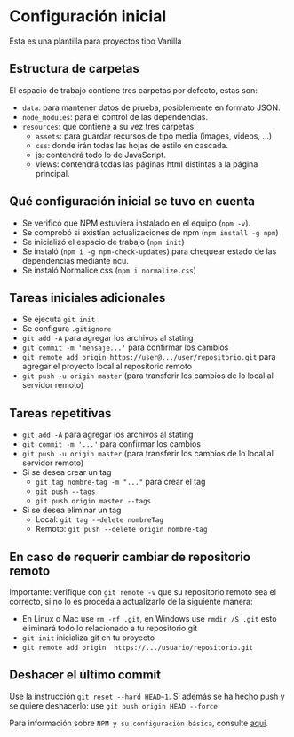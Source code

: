 # Configuración inicial

Esta es una plantilla para proyectos tipo Vanilla

## Estructura de carpetas

El espacio de trabajo contiene tres carpetas por defecto, estas son:

- `data`: para mantener datos de prueba, posiblemente en formato JSON.
- `node_modules`: para el control de las dependencias.
- `resources`: que contiene a su vez tres carpetas:
    - `assets`: para guardar recursos de tipo media (images, videos, ...)
    - `css`: donde irán todas las hojas de estilo en cascada.
    - js: contendrá todo lo de JavaScript.
    - views: contendrá todas las páginas html distintas a la página principal.

## Qué configuración inicial se tuvo en cuenta

- Se verificó que NPM estuviera instalado en el equipo (`npm -v`).
- Se comprobó si existían actualizaciones de npm (`npm install -g npm`)
- Se inicializó el espacio de trabajo (`npm init`)
- Se instaló (`npm i -g npm-check-updates`) para chequear estado de las dependencias mediante ncu.
- Se instaló Normalice.css (`npm i normalize.css`)

## Tareas iniciales adicionales
- Se ejecuta `git init`
- Se configura `.gitignore`
- `git add -A` para agregar los archivos al stating
- `git commit -m 'mensaje...'` para confirmar los cambios
- `git remote add origin https://user@.../user/repositorio.git` para agregar el proyecto local al repositorio remoto
- `git push -u origin master` (para transferir los cambios de lo local al servidor remoto)

## Tareas repetitivas
- `git add -A` para agregar los archivos al stating
- `git commit -m '...'` para confirmar los cambios
- `git push -u origin master` (para transferir los cambios de lo local al servidor remoto)
- Si se desea crear un tag
    - `git tag nombre-tag -m "..."` para crear el tag
    - `git push --tags`
    - `git push origin master --tags`
- Si se desea eliminar un tag
    - Local: `git tag --delete nombreTag`
    - Remoto: `git push --delete origin nombre-tag`

## En caso de requerir cambiar de repositorio remoto
Importante: verifique con `git remote -v` que su repositorio remoto sea el correcto, si no lo es proceda a actualizarlo de la siguiente manera:

- En Linux o Mac use `rm -rf .git`, en Windows use `rmdir /S .git` esto eliminará todo lo relacionado a tu repositorio git
- `git init`  inicializa git en tu proyecto
- `git remote add origin  https://.../usuario/repositorio.git`

## Deshacer el último commit

Use la instrucción `git reset --hard HEAD~1`. Si además se ha hecho push y se quiere deshacerlo:
use `git push origin HEAD --force`

Para información sobre  `NPM y su configuración básica`, consulte [aquí](https://codingpotions.com/npm-tutorial).
